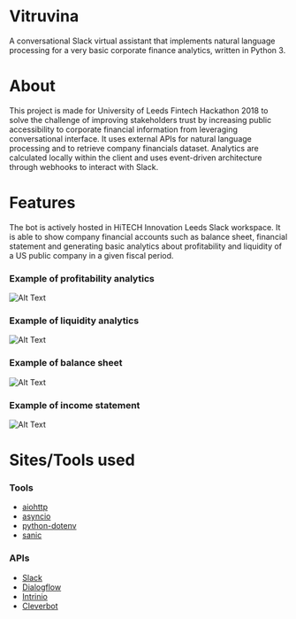 # Vitruvina
A conversational Slack virtual assistant that implements natural language processing for a very basic corporate finance analytics, written in Python 3. 

# About
This project is made for University of Leeds Fintech Hackathon 2018 to solve the challenge of improving stakeholders trust by increasing public accessibility to corporate financial information from leveraging conversational interface. 
It uses external APIs for natural language processing and to retrieve company financials dataset. Analytics are calculated locally within the client and uses event-driven architecture through webhooks to interact with Slack.

# Features
The bot is actively hosted in HiTECH Innovation Leeds Slack workspace. It is able to show company financial accounts such as balance sheet, financial statement and generating basic analytics about profitability and liquidity of a US public company in a given fiscal period.

### Example of profitability analytics

![Alt Text](https://github.com/farhannysf/vitruvina/blob/master/docs/profitabilityExample.gif)

### Example of liquidity analytics

![Alt Text](https://github.com/farhannysf/vitruvina/blob/master/docs/liquidityExample.gif)

### Example of balance sheet

![Alt Text](https://github.com/farhannysf/vitruvina/blob/master/docs/balancesheetExample.gif)

### Example of income statement

![Alt Text](https://github.com/farhannysf/vitruvina/blob/master/docs/incomestatementExample.gif)

# Sites/Tools used

### Tools

* [aiohttp](https://docs.aiohttp.org/en/stable/)
* [asyncio](https://docs.python.org/3.6/library/asyncio.html)
* [python-dotenv](https://github.com/theskumar/python-dotenv)
* [sanic](https://sanicframework.org/)

### APIs

* [Slack](https://api.slack.com/)
* [Dialogflow](https://dialogflow.com/)
* [Intrinio](https://intrinio.com/)
* [Cleverbot](https://www.cleverbot.com/)

